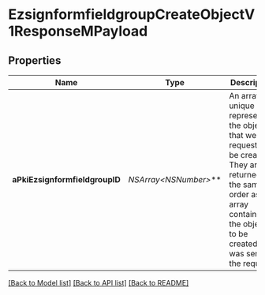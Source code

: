 # EzsignformfieldgroupCreateObjectV1ResponseMPayload

## Properties
Name | Type | Description | Notes
------------ | ------------- | ------------- | -------------
**aPkiEzsignformfieldgroupID** | **NSArray&lt;NSNumber*&gt;*** | An array of unique IDs representing the object that were requested to be created.  They are returned in the same order as the array containing the objects to be created that was sent in the request. | 

[[Back to Model list]](../README.md#documentation-for-models) [[Back to API list]](../README.md#documentation-for-api-endpoints) [[Back to README]](../README.md)


